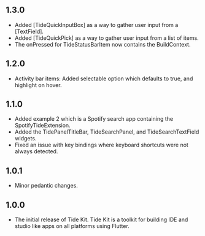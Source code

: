 ## 1.3.0

- Added [TideQuickInputBox] as a way to gather user input from a [TextField].
- Added [TideQuickPick] as a way to gather user input from a list of items.
- The onPressed for TideStatusBarItem now contains the BuildContext.

## 1.2.0

- Activity bar items: Added selectable option which defaults to true, and highlight on hover.

## 1.1.0

- Added example 2 which is a Spotify search app containing the SpotifyTideExtension.
- Added the TidePanelTitleBar, TideSearchPanel, and TideSearchTextField widgets.
- Fixed an issue with key bindings where keyboard shortcuts were not always detected.

## 1.0.1

* Minor pedantic changes.

## 1.0.0

* The initial release of Tide Kit. Tide Kit is a toolkit for building IDE and studio like apps on all platforms using Flutter.
